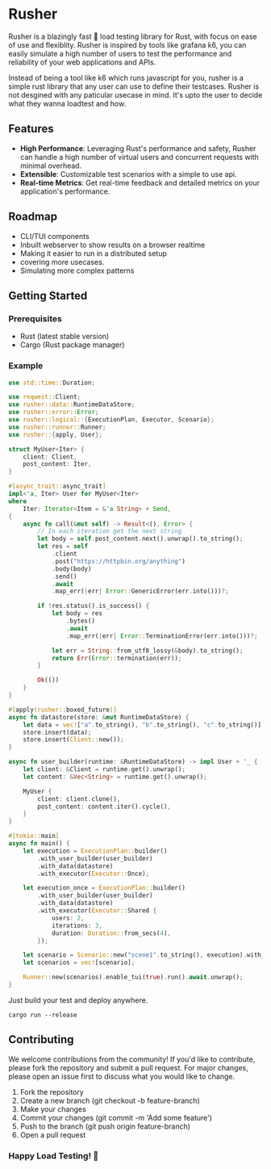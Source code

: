 # Rusher

Rusher is a blazingly fast 🚀 load testing library for Rust, with focus on ease of use and flexiblity.
Rusher is inspired by tools like grafana k6, you can easily simulate a high number of users to test the performance and reliability of your web applications and APIs.

Instead of being a tool like k6 which runs javascript for you, rusher is a simple rust library that any user can use to define their testcases. Rusher is not desgined with any paticular usecase in mind. It's upto the user to decide what they wanna loadtest and how.

## Features

- **High Performance**: Leveraging Rust's performance and safety, Rusher can handle a high number of virtual users and concurrent requests with minimal overhead.
- **Extensible**: Customizable test scenarios with a simple to use api.
- **Real-time Metrics**: Get real-time feedback and detailed metrics on your application's performance.

## Roadmap

- CLI/TUI components
- Inbuilt webserver to show results on a browser realtime
- Making it easier to run in a distributed setup
- covering more usecases.
- Simulating more complex patterns

## Getting Started

### Prerequisites

- Rust (latest stable version)
- Cargo (Rust package manager)

### Example

```rust
use std::time::Duration;

use reqwest::Client;
use rusher::data::RuntimeDataStore;
use rusher::error::Error;
use rusher::logical::{ExecutionPlan, Executor, Scenario};
use rusher::runner::Runner;
use rusher::{apply, User};

struct MyUser<Iter> {
    client: Client,
    post_content: Iter,
}

#[async_trait::async_trait]
impl<'a, Iter> User for MyUser<Iter>
where
    Iter: Iterator<Item = &'a String> + Send,
{
    async fn call(&mut self) -> Result<(), Error> {
        // In each iteration get the next string
        let body = self.post_content.next().unwrap().to_string();
        let res = self
            .client
            .post("https://httpbin.org/anything")
            .body(body)
            .send()
            .await
            .map_err(|err| Error::GenericError(err.into()))?;

        if !res.status().is_success() {
            let body = res
                .bytes()
                .await
                .map_err(|err| Error::TerminationError(err.into()))?;

            let err = String::from_utf8_lossy(&body).to_string();
            return Err(Error::termination(err));
        }

        Ok(())
    }
}

#[apply(rusher::boxed_future)]
async fn datastore(store: &mut RuntimeDataStore) {
    let data = vec!["a".to_string(), "b".to_string(), "c".to_string()];
    store.insert(data);
    store.insert(Client::new());
}

async fn user_builder(runtime: &RuntimeDataStore) -> impl User + '_ {
    let client: &Client = runtime.get().unwrap();
    let content: &Vec<String> = runtime.get().unwrap();

    MyUser {
        client: client.clone(),
        post_content: content.iter().cycle(),
    }
}

#[tokio::main]
async fn main() {
    let execution = ExecutionPlan::builder()
        .with_user_builder(user_builder)
        .with_data(datastore)
        .with_executor(Executor::Once);

    let execution_once = ExecutionPlan::builder()
        .with_user_builder(user_builder)
        .with_data(datastore)
        .with_executor(Executor::Shared {
            users: 2,
            iterations: 3,
            duration: Duration::from_secs(4),
        });

    let scenario = Scenario::new("scene1".to_string(), execution).with_executor(execution_once);
    let scenarios = vec![scenario];

    Runner::new(scenarios).enable_tui(true).run().await.unwrap();
}
```

Just build your test and deploy anywhere.

```shell
cargo run --release
```

## Contributing

We welcome contributions from the community! If you'd like to contribute, please fork the repository and submit a pull request. For major changes, please open an issue first to discuss what you would like to change.

1.  Fork the repository
2.  Create a new branch (git checkout -b feature-branch)
3.  Make your changes
4.  Commit your changes (git commit -m 'Add some feature')
5.  Push to the branch (git push origin feature-branch)
6.  Open a pull request

### Happy Load Testing! 🚀

